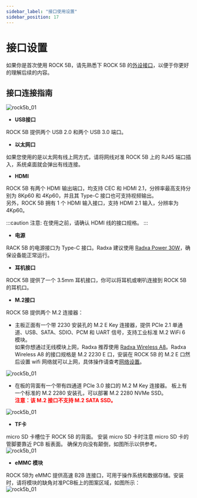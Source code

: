 ```yaml
---
sidebar_label: "接口使用设置"
sidebar_position: 17
---
```


# 接口设置

如果你是首次使用 ROCK 5B，请先熟悉下 ROCK 5B 的[外设接口](../hardware/hardware-details)，以便于你更好的理解后续的内容。

## 接口连接指南

![rock5b_01](/img/rock5b/rock5b-interface-1.webp)

- **USB接口**

ROCK 5B 提供两个 USB 2.0 和两个 USB 3.0 端口。

- **以太网口**

如果您使用的是以太网有线上网方式，请将网线对准 ROCK 5B 上的 RJ45 端口插入，系统桌面就会弹出有线连接。

- **HDMI**

ROCK 5B 有两个 HDMI 输出端口，均支持 CEC 和 HDMI 2.1，分辨率最高支持分别为 8Kp60 和 4Kp60，并且其 Type-C 接口也可支持视频输出。  
另外，ROCK 5B 拥有 1 个 HDMI 输入接口，支持 HDMI 2.1 输入，分辨率为 4Kp60。

:::caution
注意: 在使用之前，请确认 HDMI 线的接口规格。
:::

- **电源**

RACK 5B 的电源接口为 Type-C 接口。Radxa 建议使用 [Radxa Power 30W](/accessories/pd_30w)，确保设备能正常运行。

- **耳机接口**

ROCK 5B 提供了一个 3.5mm 耳机接口，你可以将耳机或喇叭连接到 ROCK 5B 的耳机口。

- **M.2接口**

ROCK 5B 提供两个 M.2 连接器：

- 主板正面有一个带 2230 安装孔的 M.2 E Key 连接器，提供 PCIe 2.1 单通道、USB、SATA、SDIO、PCM 和 UART 信号，支持工业标准 M.2 WiFi 6 模块。  
  如果你想通过无线模块上网，Radxa 推荐使用 [Radxa Wireless A8](/accessories/wireless-a8)。Radxa Wireless A8 的接口规格是 M.2 2230 E 口，安装在 ROCK 5B 的 M.2 E 口然后设置 wifi 网络就可以上网，具体操作请查考[网络设置](/radxa-os/network)。

![rock5b_01](/img/rock5b/rock5b-use-wireless.webp)

- 在板的背面有一个带有四通道 PCIe 3.0 接口的 M.2 M Key 连接器。 板上有一个标准的 M.2 2280 安装孔，可以部署 M.2 2280 NVMe SSD。  
  **<font color='red'>注意：该 M.2 接口不支持 M.2 SATA SSD。</font>**

![rock5b_01](/img/rock5b/rock5b-use-ssd.webp)

- **TF卡**

micro SD 卡槽位于 ROCK 5B 的背面。 安装 micro SD 卡时注意 micro SD 卡的管脚要靠近 PCB 板表面。 确保方向没有颠倒，如图所示以供参考。  
![rock5b_01](/img/rock5b/rock5b-interface-2.webp)

- **eMMC 模块**

ROCK 5B为 eMMC 提供高速 B2B 连接口，可用于操作系统和数据存储。安装时，请将模块的缺角对准PCB板上的图案区域，如图所示：  
![rock5b_01](/img/rock5b/rock5b-interface-3.webp)
